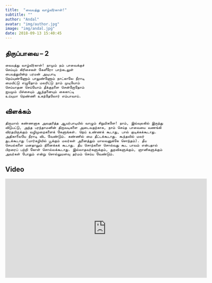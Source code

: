 ```yaml
---
title:  "வையத்து வாழ்வீர்காள்!"
subtitle: ""
author: "Andal"
avatar: "img/author.jpg"
image: "img/andal.jpg"
date: 2018-09-13 15:40:45
---
```


## திருப்பாவை – 2

```
வையத்து வாழ்வீர்காள்! நாமும் நம் பாவைக்குச்
செய்யும் கிரிசைகள் கேளீரோ பாற்கடலுள்
பையத்துயின்ற பரமன் அடிபாடி
நெய்யுண்ணோம் பாலுண்ணோம் நாட்காலே நீராடி
மையிட்டு எழுதோம் மலரிட்டு நாம் முடியோம்
செய்யாதன செய்யோம் தீக்குறளை சென்றோதோம்
ஐயமும் பிச்சையும் ஆந்தனையும் கைகாட்டி
உய்யுமா றெண்ணி உகந்தேலோர் எம்பாவாய்.
```

## விளக்கம்

```
திருமால் கண்ணனாக அவதரித்த ஆயர்பாடியில் வாழும் சிறுமிகளே! நாம், இவ்வுலகில் இருந்து விடுபட்டு, அந்த பரந்தாமனின் திருவடிகளை அடைவதற்காக, நாம் செய்த பாவையை வணங்கி விரதமிருக்கும் வழிமுறைகளைக் கேளுங்கள். நெய் உண்ணக் கூடாது, பால் குடிக்கக்கூடாது. அதிகாலையே நீராடி விட வேண்டும். கண்ணில் மை தீட்டக்கூடாது. கூந்தலில் மலர் சூடக்கூடாது (மார்கழியில் பூக்கும் மலர்கள் அனைத்தும் மாலவனுக்கே சொந்தம்). தீய செயல்களை மனதாலும் நினைக்கக் கூடாது. தீய சொற்களை சொல்வது கூட பாவம் என்பதால் பிறரைப் பற்றி கோள் சொல்லக்கூடாது. இல்லாதவர்களுக்கும், துறவிகளுக்கும், ஞானிகளுக்கும் அவர்கள் போதும் என்று சொல்லுமளவு தர்மம் செய்ய வேண்டும்.
```

## Video
<iframe width="640" height="315" src="https://www.youtube.com/embed/DHc-30of-Nw" frameborder="0" allow="autoplay; encrypted-media" allowfullscreen></iframe>